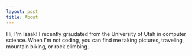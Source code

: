 ```yaml
---
layout: post
title: About
---
```


Hi, I'm Isaak!
I recently graudated from the University of Utah in computer science.
When I'm not coding, you can find me taking pictures, traveling, mountain biking, or rock climbing.
